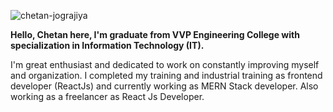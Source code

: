 ![chetan-jograjiya](https://user-images.githubusercontent.com/102139557/232792513-d543389e-fe5b-44a5-9367-16edc246a446.jpeg)

**Hello, Chetan here, I'm graduate from VVP Engineering College with specialization in Information Technology (IT).**

I'm great enthusiast and dedicated to work on constantly improving myself and organization. I completed my training and industrial training as frontend developer (ReactJs) and currently working as MERN Stack developer. Also working as a freelancer as React Js Developer.
